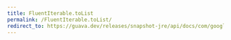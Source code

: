 ```yaml
---
title: FluentIterable.toList
permalink: /FluentIterable.toList/
redirect_to: https://guava.dev/releases/snapshot-jre/api/docs/com/google/common/collect/FluentIterable.html#toList--
---
```

